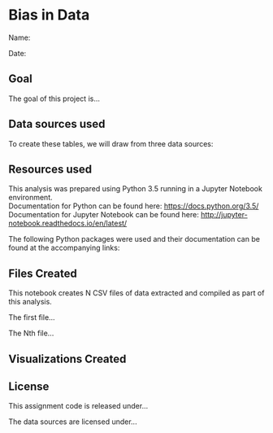 # Bias in Data

Name:

Date:

## Goal
The goal of this project is...

## Data sources used

To create these tables, we will draw from three data sources:

## Resources used
This analysis was prepared using Python 3.5 running in a Jupyter Notebook environment.  
Documentation for Python can be found here: https://docs.python.org/3.5/  
Documentation for Jupyter Notebook can be found here: http://jupyter-notebook.readthedocs.io/en/latest/  

The following Python packages were used and their documentation can be found at the accompanying links:

## Files Created
This notebook creates N CSV files of data extracted and compiled as part of this analysis.

The first file...

The Nth file...

## Visualizations Created

## License

This assignment code is released under...

The data sources are licensed under...